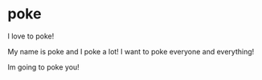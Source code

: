 # poke

I love to poke!

My name is poke and I poke a lot! I want to poke everyone and everything!

Im going to poke you!
